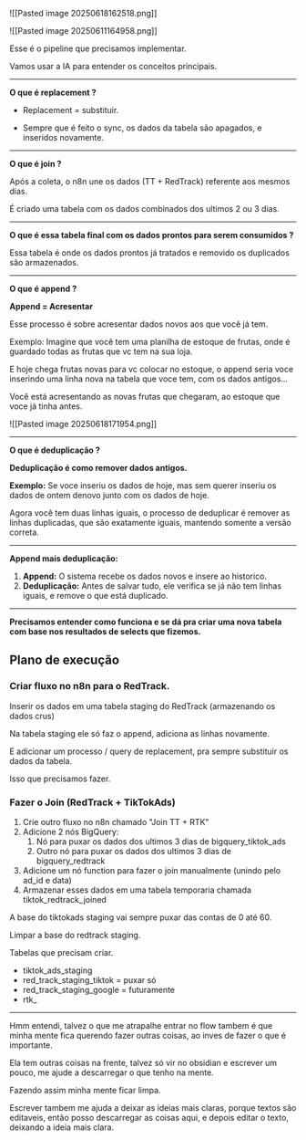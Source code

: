 ![[Pasted image 20250618162518.png]]

![[Pasted image 20250611164958.png]]

Esse é o pipeline que precisamos implementar. 

Vamos usar a IA para entender os conceitos principais. 

---

**O que é replacement ?** 

- Replacement = substituir.

- Sempre que é feito o sync, os dados da tabela são apagados, e inseridos novamente. 

----

**O que é join ?** 

Após a coleta, o n8n une os dados (TT + RedTrack) referente aos mesmos dias. 

É criado uma tabela com os dados combinados dos ultimos 2 ou 3 dias.

---

**O que é essa tabela final com os dados prontos para serem consumidos ?** 

Essa tabela é onde os dados prontos já tratados e removido os duplicados são armazenados. 

---

**O que é append ?** 

**Append = Acresentar** 

Esse processo é sobre acresentar dados novos aos que você já tem. 

Exemplo: Imagine que você tem uma planilha de estoque de frutas, onde é guardado todas as frutas que vc tem na sua loja.

E hoje chega frutas novas para vc colocar no estoque, o append seria voce inserindo uma linha nova na tabela que voce tem, com os dados antigos...

Você está acresentando as novas frutas que chegaram, ao estoque que voce já tinha antes. 

![[Pasted image 20250618171954.png]]


----

**O que é deduplicação ?** 

**Deduplicação é como remover dados antigos.**

**Exemplo:** Se voce inseriu os dados de hoje, mas sem querer inseriu os dados de ontem denovo junto com os dados de hoje.

Agora você tem duas linhas iguais, o processo de deduplicar é remover as linhas duplicadas, que são exatamente iguais, mantendo somente a versão correta. 

----

**Append mais deduplicação:** 

1. **Append:** O sistema recebe os dados novos e insere ao historico.
2. **Deduplicação:** Antes de salvar tudo, ele verifica se já não tem linhas iguais, e remove o que está duplicado. 


----

**Precisamos entender como funciona e se dá pra criar uma nova tabela com base nos resultados de selects que fizemos.**

## Plano de execução

### Criar fluxo no n8n para o RedTrack.

Inserir os dados em uma tabela staging do RedTrack (armazenando os dados crus)

Na tabela staging ele só faz o append, adiciona as linhas novamente.

E adicionar um processo / query de replacement, pra sempre substituir os dados da tabela. 

Isso que precisamos fazer.

### Fazer o Join (RedTrack  + TikTokAds)

1) Crie outro fluxo no n8n chamado "Join TT + RTK"
2) Adicione 2 nós BigQuery:
	1) Nó para puxar os dados dos ultimos 3 dias de bigquery_tiktok_ads
	2) Outro nó para puxar os dados dos ultimos 3 dias de bigquery_redtrack
3) Adicione um nó function para fazer o join manualmente (unindo pelo ad_id e data)
4) Armazenar esses dados em uma tabela temporaria chamada tiktok_redtrack_joined



A base do tiktokads staging vai sempre puxar das contas de 0 até 60. 


Limpar a base do redtrack staging.

Tabelas que precisam criar. 
- tiktok_ads_staging
- red_track_staging_tiktok = puxar só 
- red_track_staging_google = futuramente 
- rtk_

---

Hmm entendi, talvez o que me atrapalhe entrar no flow tambem é que minha mente fica querendo fazer outras coisas, ao inves de fazer o que é importante. 

Ela tem outras coisas na frente, talvez só vir no obsidian e escrever um pouco, me ajude a descarregar o que tenho na mente. 

Fazendo assim minha mente ficar limpa. 

Escrever tambem me ajuda a deixar as ideias mais claras, porque textos são editaveis, então posso descarregar as coisas aqui, e depois editar o texto, deixando a ideia mais clara. 



